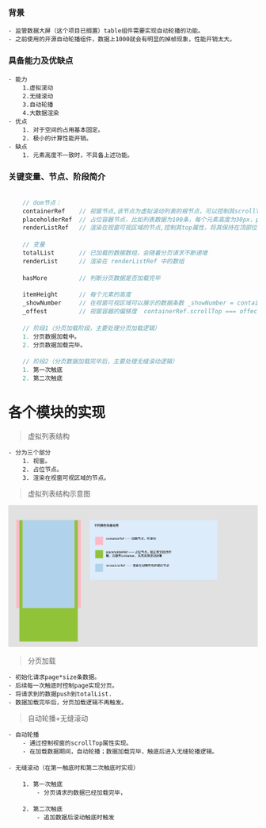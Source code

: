 ### 背景
    - 监管数据大屏（这个项目已搁置）table组件需要实现自动轮播的功能。
    - 之前使用的开源自动轮播组件，数据上1000就会有明显的掉帧现象，性能开销太大。   

### 具备能力及优缺点
    - 能力
        1.虚拟滚动
        2.无缝滚动
        3.自动轮播
        4.大数据渲染
    - 优点
        1. 对于空间的占用基本固定。
        2. 极小的计算性能开销。
    - 缺点
        1. 元素高度不一致时，不具备上述功能。

### 关键变量、节点、阶段简介

```typescript

    // dom节点：
    containerRef    // 视窗节点,该节点为虚拟滚动列表的根节点，可以控制其scrollTop属性上下滚动;
    placeholderRef  // 占位容器节点，比如列表数据为100条，每个元素高度为30px，placeholderRef.height = 100*30 + 'px';
    renderListRef   // 渲染在视窗可视区域的节点,控制其top属性，将其保持在顶部位置并且模拟数据滚动效果。

    // 变量
    totalList       // 已加载的数据数组，会随着分页请求不断递增
    renderList      // 渲染在 renderListRef 中的数组

    hasMore         // 判断分页数据是否加载完毕

    itemHeight      // 每个元素的高度
    _showNumber     // 在视窗可视区域可以展示的数据条数 _showNumber = containerRef.clinetHeight / itemHeight >> 0;
    _offest         // 视窗容器的偏移度  containerRef.scrollTop === offect

    // 阶段1（分页加载阶段，主要处理分页加载逻辑）
    1. 分页数据加载中。
    2. 分页数据加载完毕。

    // 阶段2（分页数据加载完毕后，主要处理无缝滚动逻辑）
    1. 第一次触底
    2. 第二次触底

```

# 各个模块的实现

> 虚拟列表结构

    - 分为三个部分
        1. 视窗。
        2. 占位节点。
        3. 渲染在视窗可视区域的节点。

> 虚拟列表结构示意图

![虚拟列表示意图](./WeChat60822fb9a6dbf59b3b592656dce040e2.png)

> 分页加载

    - 初始化请求page*size条数据。
    - 后续每一次触底时控制page实现分页。
    - 将请求到的数据push到totalList.
    - 数据加载完毕后，分页加载逻辑不再触发。

> 自动轮播+无缝滚动

    - 自动轮播
        - 通过控制视窗的scrollTop属性实现。
        - 在加载数据期间，自动轮播；数据加载完毕，触底后进入无缝轮播逻辑。

    - 无缝滚动（在第一触底时和第二次触底时实现）

        1. 第一次触底
            - 分页请求的数据已经加载完毕，

        2. 第二次触底
            - 追加数据后滚动触底时触发


  